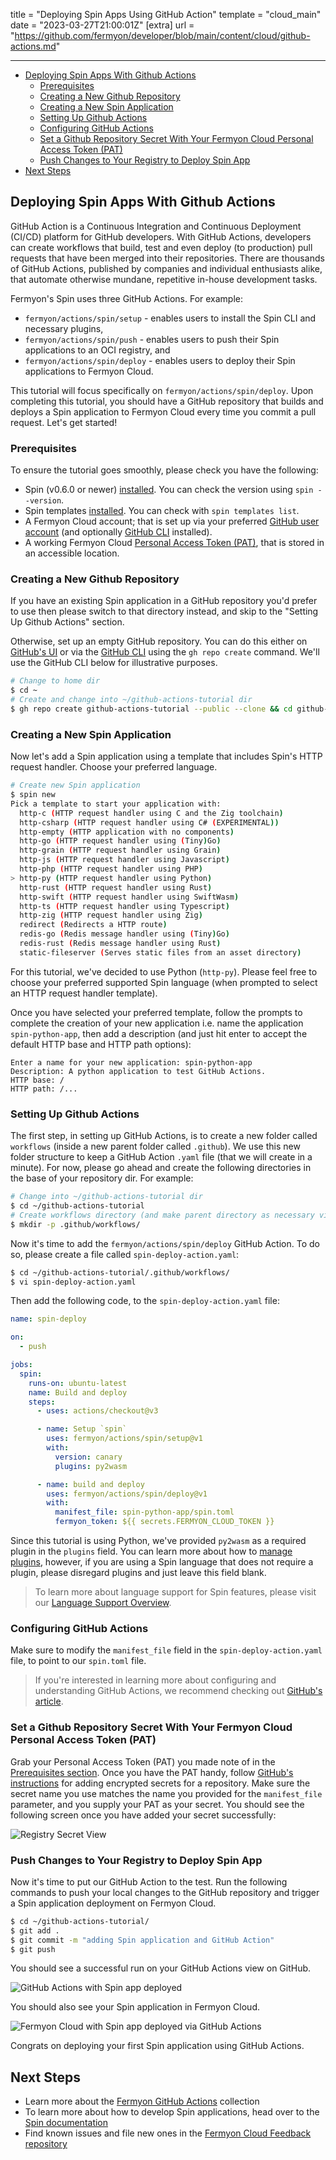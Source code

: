 title = "Deploying Spin Apps Using GitHub Action"
template = "cloud_main"
date = "2023-03-27T21:00:01Z"
[extra]
url = "https://github.com/fermyon/developer/blob/main/content/cloud/github-actions.md"

---
- [Deploying Spin Apps With Github Actions](#deploying-spin-apps-with-github-actions)
  - [Prerequisites](#prerequisites)
  - [Creating a New Github Repository](#creating-a-new-github-repository)
  - [Creating a New Spin Application](#creating-a-new-spin-application)
  - [Setting Up Github Actions](#setting-up-github-actions)
  - [Configuring GitHub Actions](#configuring-github-actions)
  - [Set a Github Repository Secret With Your Fermyon Cloud Personal Access Token (PAT)](#set-a-github-repository-secret-with-your-fermyon-cloud-personal-access-token-pat)
  - [Push Changes to Your Registry to Deploy Spin App](#push-changes-to-your-registry-to-deploy-spin-app)
- [Next Steps](#next-steps)

## Deploying Spin Apps With Github Actions

GitHub Action is a Continuous Integration and Continuous Deployment (CI/CD) platform for GitHub developers. With GitHub Actions, developers can create workflows that build, test and even deploy (to production) pull requests that have been merged into their repositories. There are thousands of GitHub Actions, published by companies and individual enthusiasts alike, that automate otherwise mundane, repetitive in-house development tasks.

Fermyon's Spin uses three GitHub Actions. For example:
* `fermyon/actions/spin/setup` - enables users to install the Spin CLI and necessary plugins,
* `fermyon/actions/spin/push` - enables users to push their Spin applications to an OCI registry, and
* `fermyon/actions/spin/deploy` - enables users to deploy their Spin applications to Fermyon Cloud.

This tutorial will focus specifically on `fermyon/actions/spin/deploy`. Upon completing this tutorial, you should have a GitHub repository that builds and deploys a Spin application to Fermyon Cloud every time you commit a pull request. Let's get started!

### Prerequisites 

To ensure the tutorial goes smoothly, please check you have the following:
* Spin (v0.6.0 or newer) [installed](/spin/quickstart#install-spin). You can check the version using `spin --version`.
* Spin templates [installed](/spin/managing-templates#installing-from-the-spin-git-repository). You can check with `spin templates list`.
* A Fermyon Cloud account; that is set up via your preferred [GitHub user account](https://docs.github.com/account-and-profile/setting-up-and-managing-your-personal-account-on-github/managing-email-preferences/remembering-your-github-username-or-email) (and optionally [GitHub CLI](https://cli.github.com/manual/) installed).
* A working Fermyon Cloud [Personal Access Token (PAT)](/cloud/user-settings#create-and-manage-a-personal-access-token-pat), that is stored in an accessible location.

### Creating a New Github Repository

If you have an existing Spin application in a GitHub repository you'd prefer to use then please switch to that directory instead, and skip to the "Setting Up Github Actions" section.

Otherwise, set up an empty GitHub repository. You can do this either on [GitHub's UI](https://docs.github.com/en/repositories/creating-and-managing-repositories/creating-a-new-repository) or via the [GitHub CLI](https://cli.github.com/manual/gh_repo_create) using the `gh repo create` command. We'll use the GitHub CLI below for illustrative purposes.

<!-- @selectiveCpy -->

```bash
# Change to home dir
$ cd ~
# Create and change into ~/github-actions-tutorial dir
$ gh repo create github-actions-tutorial --public --clone && cd github-actions-tutorial
```

### Creating a New Spin Application

Now let's add a Spin application using a template that includes Spin's HTTP request handler. Choose your preferred language.

<!-- @selectiveCpy -->

```bash
# Create new Spin application
$ spin new
Pick a template to start your application with:
  http-c (HTTP request handler using C and the Zig toolchain)
  http-csharp (HTTP request handler using C# (EXPERIMENTAL))
  http-empty (HTTP application with no components)
  http-go (HTTP request handler using (Tiny)Go)
  http-grain (HTTP request handler using Grain)
  http-js (HTTP request handler using Javascript)
  http-php (HTTP request handler using PHP)
> http-py (HTTP request handler using Python)
  http-rust (HTTP request handler using Rust)
  http-swift (HTTP request handler using SwiftWasm)
  http-ts (HTTP request handler using Typescript)
  http-zig (HTTP request handler using Zig)
  redirect (Redirects a HTTP route)
  redis-go (Redis message handler using (Tiny)Go)
  redis-rust (Redis message handler using Rust)
  static-fileserver (Serves static files from an asset directory)
```

For this tutorial, we've decided to use Python (`http-py`). Please feel free to choose your preferred supported Spin language (when prompted to select an HTTP request handler template).

Once you have selected your preferred template, follow the prompts to complete the creation of your new application i.e. name the application `spin-python-app`, then add a description (and just hit enter to accept the default HTTP base and HTTP path options):

<!-- @nocpy -->

```console
Enter a name for your new application: spin-python-app
Description: A python application to test GitHub Actions.
HTTP base: /
HTTP path: /...
```

### Setting Up Github Actions

The first step, in setting up GitHub Actions, is to create a new folder called `workflows` (inside a new parent folder called `.github`). We use this new folder structure to keep a GitHub Action `.yaml` file (that we will create in a minute). For now, please go ahead and create the following directories in the base of your repository dir. For example:

<!-- @selectiveCpy -->

```bash
# Change into ~/github-actions-tutorial dir
$ cd ~/github-actions-tutorial
# Create workflows directory (and make parent directory as necessary via the -p option)
$ mkdir -p .github/workflows/
```

Now it's time to add the `fermyon/actions/spin/deploy` GitHub Action. To do so, please create a file called `spin-deploy-action.yaml`:

<!-- @selectiveCpy -->

```bash
$ cd ~/github-actions-tutorial/.github/workflows/
$ vi spin-deploy-action.yaml
```

Then add the following code, to the `spin-deploy-action.yaml` file:

<!-- @nocpy -->

```yml
name: spin-deploy

on:
  - push

jobs:
  spin:
    runs-on: ubuntu-latest
    name: Build and deploy
    steps:
      - uses: actions/checkout@v3

      - name: Setup `spin`
        uses: fermyon/actions/spin/setup@v1
        with:
          version: canary
          plugins: py2wasm

      - name: build and deploy
        uses: fermyon/actions/spin/deploy@v1
        with:
          manifest_file: spin-python-app/spin.toml
          fermyon_token: ${{ secrets.FERMYON_CLOUD_TOKEN }}
```

Since this tutorial is using Python, we've provided `py2wasm` as a required plugin in the `plugins` field. You can learn more about how to [manage plugins](/spin/managing-plugins), however, if you are using a Spin language that does not require a plugin, please disregard plugins and just leave this field blank.

> To learn more about language support for Spin features, please visit our [Language Support Overview](/spin/language-support-overview.md).

### Configuring GitHub Actions 

Make sure to modify the `manifest_file` field in the `spin-deploy-action.yaml` file, to point to our `spin.toml` file.

> If you're interested in learning more about configuring and understanding GitHub Actions, we recommend checking out [GitHub's article](https://docs.github.com/en/actions/learn-github-actions/understanding-github-actions).

### Set a Github Repository Secret With Your Fermyon Cloud Personal Access Token (PAT)

Grab your Personal Access Token (PAT) you made note of in the [Prerequisites section](#prerequisites). Once you have the PAT handy, follow [GitHub's instructions](https://docs.github.com/en/actions/security-guides/encrypted-secrets#creating-encrypted-secrets-for-a-repository) for adding encrypted secrets for a repository. Make sure the secret name you use matches the name you provided for the `manifest_file` parameter, and you supply your PAT as your secret. You should see the following screen once you have added your secret successfully:

![Registry Secret View](/static/image/github-reg-secret-success.png)

### Push Changes to Your Registry to Deploy Spin App

Now it's time to put our GitHub Action to the test. Run the following commands to push your local changes to the GitHub repository and trigger a Spin application deployment on Fermyon Cloud.

<!-- @selectiveCpy -->

```bash
$ cd ~/github-actions-tutorial/
$ git add . 
$ git commit -m "adding Spin application and GitHub Action"
$ git push
```

You should see a successful run on your GitHub Actions view on GitHub.

![GitHub Actions with Spin app deployed](/static/image/github-action-app-deployed-gh.png)

You should also see your Spin application in Fermyon Cloud.

![Fermyon Cloud with Spin app deployed via GitHub Actions](/static/image/github-action-app-deployed.png)

Congrats on deploying your first Spin application using GitHub Actions.

## Next Steps

- Learn more about the [Fermyon GitHub Actions](https://github.com/fermyon/actions) collection
- To learn more about how to develop Spin applications, head over to the [Spin documentation](/spin/index)
- Find known issues and file new ones in the [Fermyon Cloud Feedback repository](https://github.com/fermyon/feedback)